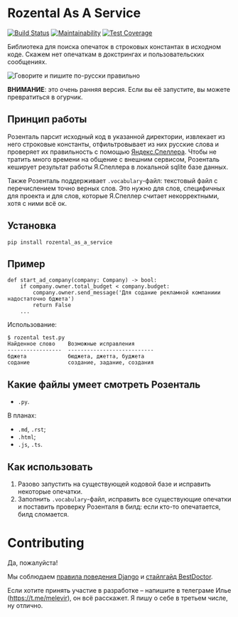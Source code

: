 # Rozental As A Service

[![Build Status](https://travis-ci.org/Melevir/rozental_as_a_service.svg?branch=master)](https://travis-ci.org/Melevir/rozental_as_a_service)
[![Maintainability](https://api.codeclimate.com/v1/badges/716840a3b7d5fa62b273/maintainability)](https://codeclimate.com/github/Melevir/rozental_as_a_service/maintainability)
[![Test Coverage](https://api.codeclimate.com/v1/badges/716840a3b7d5fa62b273/test_coverage)](https://codeclimate.com/github/Melevir/rozental_as_a_service/test_coverage)


Библиотека для поиска опечаток в строковых константах в исходном коде.
Скажем нет опечаткам в докстрингах и пользовательских сообщениях.


![Говорите и пишите по-русски правильно](https://raw.githubusercontent.com/Melevir/rozental_as_a_service/master/docs_img/rozental_book.jpg)


**ВНИМАНИЕ**: это очень ранняя версия. Если вы её запустите,
вы можете превратиться в огурчик. 


## Принцип работы
Розенталь парсит исходный код в указанной директории,
извлекает из него строковые константы, отфильтровывает из них русские слова
и проверяет их правильность с помощью [Яндекс.Спеллера](https://yandex.ru/dev/speller/).
Чтобы не тратить много времени на общение с внешним сервисом, Розенталь
кеширует результат работы Я.Спеллера в локальной sqlite базе данных.

Также Розенталь поддерживает `.vocabulary`-файл: текстовый файл с
перечислением точно верных слов. Это нужно для слов, специфичных для проекта
и для слов, которые Я.Спеллер считает некорректными, хотя с ними всё ок.

## Установка

    pip install rozental_as_a_service


## Пример

    def start_ad_company(company: Company) -> bool:
        if company.owner.total_budget < company.budget:
            company.owner.send_message('Для содание рекламной компаниии надостаточно бджета')
            return False
        ...

Использование:

    $ rozental test.py
    Найденное слово    Возможные исправления
    -----------------  ---------------------------
    бджета             бюджета, джетта, буджета
    содание            создание, задание, создания


## Какие файлы умеет смотреть Розенталь

- `.py`.

В планах:

- `.md`, `.rst`;
- `.html`;
- `.js`, `.ts`.


## Как использовать

1. Разово запустить на существующей кодовой базе и исправить некоторые опечатки.
2. Заполнить `.vocabulary`-файл, исправить все существующие опечатки
 и поставить проверку Розенталя в билд: если кто-то опечатается, билд сломается.


# Contributing

Да, пожалуйста! 

Мы соблюдаем [правила поведения Django](https://www.djangoproject.com/conduct/)
и [стайлгайд BestDoctor](https://github.com/best-doctor/guides/blob/master/guides/python_styleguide.md).

Если хотите принять участие в разработке – напишите в телеграме Илье (https://t.me/melevir),
он всё расскажет. Я пишу о себе в третьем числе, ну отлично.

